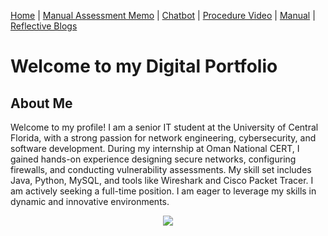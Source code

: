 [Home](index.md) | [Manual Assessment Memo](manual_assessment_memo.md) | [Chatbot](chatbot.md) | [Procedure Video](procedure_video.md) | [Manual](manual.md) | [Reflective Blogs](reflective_blogs.md) 

# Welcome to my Digital Portfolio 

## About Me 
Welcome to my profile! I am a senior IT student at the University of Central Florida, with a strong passion for network engineering, cybersecurity, and software development. During my internship at Oman National CERT, I gained hands-on experience designing secure networks, configuring firewalls, and conducting vulnerability assessments. My skill set includes Java, Python, MySQL, and tools like Wireshark and Cisco Packet Tracer. I am actively seeking a full-time position. I am eager to leverage my skills in dynamic and innovative environments.




<center><img src="https://static.vecteezy.com/system/resources/thumbnails/035/632/738/small_2x/ai-generated-reality-of-young-people-reaching-the-mountains-at-sunrise-and-beautiful-views-in-the-afternoon-photo.jpg"></center>
